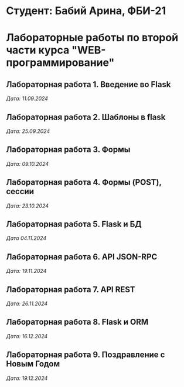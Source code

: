 # Студент: Бабий Арина, ФБИ-21 
 
# Лабораторные работы по второй части курса "WEB-программирование" 
 
## Лабораторная работа 1. Введение во Flask 
 
*Дата: 11.09.2024*

## Лабораторная работа 2. Шаблоны в flask

*Дата: 25.09.2024*

## Лабораторная работа 3. Формы

*Дата: 09.10.2024*

## Лабораторная работа 4. Формы (POST), сессии

*Дата: 23.10.2024*

## Лабораторная работа 5. Flask и БД

*Дата 04.11.2024*

## Лабораторная работа 6. API JSON-RPC

*Дата: 19.11.2024* 

## Лабораторная работа 7. API REST

*Дата: 26.11.2024* 

## Лабораторная работа 8. Flask и ORM

*Дата: 16.12.2024*

## Лабораторная работа 9. Поздравление с Новым Годом

*Дата: 19.12.2024*
